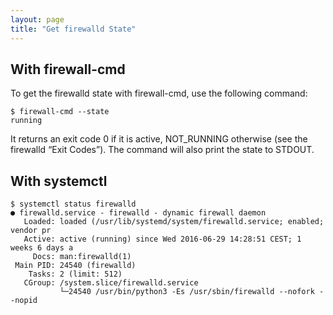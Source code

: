 ```yaml
---
layout: page
title: "Get firewalld State"
---
```


## With firewall-cmd

To get the firewalld state with firewall-cmd, use the following command:

    $ firewall-cmd --state
    running

It returns an exit code 0 if it is active, NOT_RUNNING otherwise (see the firewalld “Exit Codes”). The command will also print the state to STDOUT.

## With systemctl

    $ systemctl status firewalld
    ● firewalld.service - firewalld - dynamic firewall daemon
       Loaded: loaded (/usr/lib/systemd/system/firewalld.service; enabled; vendor pr
       Active: active (running) since Wed 2016-06-29 14:28:51 CEST; 1 weeks 6 days a
         Docs: man:firewalld(1)
     Main PID: 24540 (firewalld)
        Tasks: 2 (limit: 512)
       CGroup: /system.slice/firewalld.service
               └─24540 /usr/bin/python3 -Es /usr/sbin/firewalld --nofork --nopid

